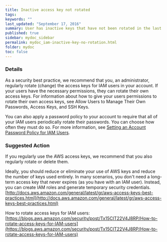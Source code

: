 ```yaml
---
title: Inactive access key not rotated
tags:
keywords: ""
last_updated: "September 17, 2016"
summary: User has inactive keys that have not been rotated in the last 90 days.
published: true
sidebar: mydoc_sidebar
permalink: mydoc_iam-inactive-key-no-rotation.html
folder: mydoc
toc: false
---
```


### Details  
As a security best practice, we recommend that you, an administrator, regularly rotate (change) the access keys for IAM users in your account. If your users have the necessary permissions, they can rotate their own access keys. For information about how to give your users permissions to rotate their own access keys, see Allow Users to Manage Their Own Passwords, Access Keys, and SSH Keys.

You can also apply a password policy to your account to require that all of your IAM users periodically rotate their passwords. You can choose how often they must do so. For more information, see [Setting an Account Password Policy for IAM Users](http://docs.aws.amazon.com/IAM/latest/UserGuide/id_credentials_passwords_account-policy.html).

### Suggested Action  
If you regularly use the AWS access keys, we recommend that you also regularly rotate or delete them.  

Ideally, you should reduce or eliminate your use of AWS keys and reduce the number of keys used entirely. In many scenarios, you don't need a long-term access key that never expires (as you have with an IAM user). Instead, you can create IAM roles and generate temporary security credentials.  
[http://docs.aws.amazon.com/general/latest/gr/aws-access-keys-best-practices.html](http://docs.aws.amazon.com/general/latest/gr/aws-access-keys-best-practices.html)

How to rotate access keys for IAM users:  
[https://blogs.aws.amazon.com/security/post/Tx15CIT22V4J8RP/How-to-rotate-access-keys-for-IAM-users](https://blogs.aws.amazon.com/security/post/Tx15CIT22V4J8RP/How-to-rotate-access-keys-for-IAM-users)
